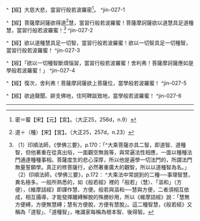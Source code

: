 ^【經】大慈大悲，當習行般若波羅密[^1]。 ^jin-027-1

^【經】菩薩摩訶薩欲得道[^33]慧，當習行般若波羅蜜！菩薩摩訶薩欲以道慧具足道種慧，當習行般若波羅蜜！[^34] ^jin-027-2

^【經】欲以道種慧具足一切智，當習行般若波羅蜜！欲以一切智具足一切種智，當習行般若波羅蜜！ ^jin-027-3

^【經】「欲以一切種智斷煩惱習，當習行般若波羅蜜！舍利弗！菩薩摩訶薩應如是學般若波羅蜜！」 ^jin-027-4

^【經】復次，舍利弗！菩薩摩訶薩欲上菩薩位，當學般若波羅蜜！ ^jin-027-5

^【經】欲過聲聞、辟支佛地，住阿鞞跋致地，當學般若波羅蜜！ ^jin-027-6

---

[^1]: 密＝蜜【宋】【元】【宮】。（大正25，256d，n.9）
[^2]: 參見《大智度論》卷20（大正25，209a-211b）。
[^3]: （1）罪＝辟【宋】【元】【明】【宮】，＝僻【石】。（大正25，256d，n.11） （2）參見Lamotte（1970, p.1709, n.2）：此處如校勘欄（大正25．256d，n.11）作「大辟」，而不是作「大罪」。 （3）大辟：古五刑之一，謂死刑。（《漢語大詞典》（二），p.1386）
[^4]: 慈惻：仁慈惻隱。（《漢語大詞典》（七），p.649）
[^5]: 昆＝蜫【宋】【元】【明】【宮】。（大正25，256d，n.12）
[^6]: 虫＝蟲【元】【明】。（大正25，256d，n.13）
[^7]: 參見Lamotte（1970, p.1711, n.1）：此與「小慈」之概念相反，「小慈」僅以欲界眾生為對象。
[^8]: （若）－【宋】【元】【明】【宮】。（大正25，256d，n.14）
[^9]: （所）－【石】。（大正25，256d，n.16）
[^10]: 慈悲名大。（印順法師，《大智度論筆記》［C001］p.178）
[^11]: 將迎：2.迎接。3.逢迎，迎合。《宋書‧徐爰傳》："殿省舊人，多見罪黜，惟爰巧於將迎，始終無迕。"（《漢語大詞典》（七），p.808）
[^12]: 伎＝妓【元】【明】。（大正25，256d，n.20）
[^13]: 囹圄（^ㄌㄧㄥˊ ㄩˇ）：監獄。（《漢語大詞典》（三），p.628）
[^14]: 生＋（故以）【元】【明】，生＝以【石】。（大正25，257d，n.3）
[^15]: 盡以布施＝盡為一切【宋】【宮】，＝盡為一切眾生一切【元】【明】，＝布施盡以一切眾生【石】。（大正25，257d，n.4）
[^16]: 毘＝鞞【宋】【元】【明】【宮】【石】。（大正25，257d，n.5）
[^17]: 稱＝秤【宋】【元】【明】【宮】。（大正25，257d，n.9）
[^18]: 震＝振【宋】【元】【宮】。（大正25，257d，n.10）
[^19]: 蕩＝盪【宋】【元】【明】【宮】【石】。（大正25，257d，n.11）
[^20]: 參見Lamotte（1970, p.1713, n.1）：《大智度論》卷4（大正25，87c29-88c12）已詳載此一本生；《菩薩本行經》卷上（大正3，109a24-b29）；《六度集經》卷1（大正3，1b12-c25）；《賢愚經》卷1（大正4，351c16-352b18）。
[^21]: （大）－【宋】【元】【明】【宮】。（大正25，257d，n.15）
[^22]: 參見《持心梵天所問經》卷1： ^佛告梵天：「如來至真以何方便遍修大哀，而為眾生講說法乎？如來則以三十二事有所發遣，而加大哀濟于眾生。何為三十二？無有吾我，於一切法令眾生類解信無身，如來於彼而興大哀（一）。於一切法眾生無受而反有人，如來於彼興發大哀（二）。一切諸法則無有命，而眾生反計有命，如來於彼興顯大哀（三）。一切諸法而無有壽，而眾生反計有壽，如來於彼興顯大哀（四）。一切諸法為無所有，而眾生反計有處所，如來於彼興顯大哀（五）。一切諸法都無所依，而眾生反有所倚著（六）。一切諸法悉為虛無，而眾生反志有所樂（七）。一切諸法悉無吾我，而眾生反計有吾我（八）。一切諸法悉無有主，而眾生反專志貪受（九）。一切諸法悉無可受，而眾生反依倚形貌（十）。一切諸法悉無所生，而眾生反著於所生（十一）。一切諸法悉無有沒，而眾生反貪於生死（十二）。一切諸法悉無欲塵，而眾生反沒溺塵垢（十三）。一切諸法悉無貪欲，而眾生反為所染污（十四）。一切諸法悉無恚怒，而眾生反懷愶結恨（十五）。一切諸法悉無愚癡，而眾生反為之迷惑（十六）。一切諸法悉無所從來，而眾生反樂倚所趣（十七）。一切諸法悉無所趣，而眾生反依于終始（十八）。一切諸法悉無造行，而眾生反務建所修（十九）。一切諸法悉無放逸，而眾生反馳騁縱恣（二十）。一切諸法悉為空靜，而眾生反處於所見（二十一）。一切諸法悉為無想，而眾生反想行為上（二十二）。一切諸法悉無有願，而眾生反志于所僥（二十三）。已為遠離若干種事有所受者，世俗所怙瞋怒結恨，所獲患厭，不與怨敵而集會也，及諸不忍處於仁和（二十四）。遵修顛倒，為世所習，遊於邪徑，則能棄除所生之處（二十五）。彼則無有審道，所趣則為煩憒；得于財利，世俗所依，則而志慕一切資業，當以抑制諸無厭欲，即使具足賢聖之貨，信戒慚愧聞施智慧建立於此，具足七財（二十六）。吾謂眾生為恩愛僕，以無堅要為堅要想，財業家居妻子之娛便無有安，所以謂之為恩愛僕；眾生之類無有堅要為堅固想，當為講說，計有常者為現無常（二十七）。吾謂眾生求財利業則為仇怨，而反謂之為是親友；吾為建立顯親友行，而為蠲除勤苦之患，究竟滅度（二十八）。吾謂眾生以反邪業，各各處於若干言教，當為講說清淨微妙無業之命，分別說法（二十九）。吾謂眾生為諸塵垢而現污染，於家居事多有患害擾攘之務，而為說法，當令出去，等度三界（三十）。處於所作一切諸法，因貪起住眾緣所處諸立之相，眾生於彼而修懈廢，當為說法，至聖解脫，勸令精進；為度堅要，而說經法，悉使獲安；又加於是，而復反捨無閡之慧（三十一）。最尊滅度，志于下賤、聲聞緣覺，當為顯示微妙之行，如來因此則於眾生興闡大哀（三十二）。」佛告梵天：「是為三十二事，如來開導順化眾生，敷弘大哀，斯為如來，謂行大哀。」 佛告梵天：「若有菩薩奉行於斯三十二事，合集大哀，如是菩薩為大士者，名大福田，為大威神。」（大正15，9b22-10a23） 另參見《思益梵天所問經》卷2〈4 解諸法品〉（大正15，41c6-42a5），《勝思惟梵天所問經》卷2（大正15，72b26-73b9），《佛說除蓋障菩薩所問經》卷8（大正14，723a5-c11），《佛說寶雨經》卷5（大正16，302a9-c19）。
[^23]: 參見《大智度論》卷20（大正25，208c25-209c17）。
[^24]: 參見《順正理論》卷38：「^又饒益他，方得名佛；饒益他者多是俗智。又諸佛用，大悲為體，此是有漏法，有情相轉故。」（大正29，557a17-19）
[^25]: ┌（凡夫）：執眾生相，取眾生相生。 生慈悲 ┤小乘：求眾生相不得，取眾生相生。 └佛：求眾生相不得，不取眾生相生。（印順法師，《大智度論筆記》〔F013〕p.342）
[^26]: 參見《阿差末菩薩經》卷4（大正13，599a13-17），《大方等大集經》卷23〈5 虛空目分中淨目品〉（大正13，166a25-27），《大方等大集經》卷29〈12 無盡意菩薩品〉（大正13，200a15-18）。
[^27]: 參見Lamotte（1970, p.1716, n.1）：此段經文《大智度論》卷20已經提及。 《大智度論》卷20：「^以是故〈無盡意菩薩問〉中說：慈有三種：一者、眾生緣，二者、法緣，三者、無緣。」（大正25，209a6-8）
[^28]: 參見Lamotte（1970, p.1716, n.2）：在說一切有部，世俗智是有漏，且以一切法為所緣，見《大智度論》卷23（大正25，233a7）。
[^29]: （相）－【元】【明】。（大正25，257d，n.20）
[^30]: 小十智、大十一智。（印順法師，《大智度論筆記》［D009］p.251）
[^31]: 三昧王三昧，參見《大智度論》卷7（大正25，111b29-112b16）。
[^32]: 師子遊戲三昧，參見《大智度論》卷8（大正25，116c7-117c10）。
[^33]: 道＋（種）【宋】【宮】。（大正25，257d，n.23）
[^34]: （1）印順法師，《學佛三要》，p.170：「^大乘菩薩亦具二智，即道智、道種智，但他著重在從真出俗，一面觀空無我等，與常遍法性相應，一面以種種法門通達種種事相。菩薩度生的悲心深厚，所以他是遍學一切法門的，所謂法門無量誓願學。真正的修菩薩行，必然著重廣大的觀智，所以以道種智為名。」 （2）印順法師，《學佛三要》，p.172： ^大乘法中常說到的二種──事理智慧，異名極多。一般所熟悉的，如《般若經》裡的「般若」（慧）、「漚和」（方便），《維摩詰經》即譯作慧、方便。般若與漚和──慧與方便，二者須相互依成，相互攝導，才能發揮離縛解脫的殊勝妙用，所以《維摩詰經》說：「慧無方便縛，方便無慧縛；慧有方便脫，方便有慧脫」。這二種智慧，《般若經》又稱為「道智」、「道種智」，唯識家每稱為根本智、後得智。
[^35]: 種種道：一道～一百六十二道。（印順法師，《大智度論筆記》〔F014〕pp.343-344）
[^36]: 身＋（心）【元】【明】。（大正25，257d，n.26）
[^37]: 解＋（脫）【石】。（大正25，257d，n.27）
[^38]: （1）《阿毘達磨識身足論》卷1：「^有五種根：所謂信根、精進根、念根、定根、慧根。苾芻若有於此五根，由上品故，由猛利故，由調善故，由圓滿故，成阿羅漢俱分解脫；自斯已降，轉微轉鈍成慧解脫；自斯已降，轉微轉鈍成於身證；自斯已降，轉微轉鈍成於見得；自斯已降，轉微轉鈍成信解脫；自斯已降，轉微轉鈍成隨法行；自斯已降，轉微轉鈍成隨信行。」（大正262，535b29-c7） （2）《大智度論》卷22：「^信行、法行入思惟道，名信解脫、見得，是信解脫、見得，十五學人攝。」（大正25，224a16-17）
[^39]: 參見Lamotte（1976, p.1737, n.1）：此等地獄在《大智度論》卷16（大正25，175c4-177c2-3）已經敘及。
[^40]: 參見Lamotte（1976, p.1737, n.2）：關於餓鬼，見《大智度論》卷16（大正25，175c18-177c19）。
[^41]: 參見Lamotte（1976, p.1738, n.1）：四念處，參見《大智度論》卷19（大正25，198c10-204a26）。
[^42]: （已）－【宋】【元】【明】【宮】。（大正25，258d，n.2）
[^43]: 參見Lamotte（1976, p.1738, n.2）：四正勤，參見《大智度論》卷19（大正25，202b22-29）。
[^44]: 參見Lamotte（1976, p.1738, n.3）：四神足，參見《大智度論》卷19（大正25，202c6-12）。
[^45]: （醫）－【宮】【石】。（大正25，258d，n.3）
[^46]: 參見Lamotte（1976, p.1738, n.4）：四聖種，參見Dīgha（《長部》）, III, p.224; Aṅguttara（《增支部》）II, pp.27-28。 另參見《中阿含經》卷21（86經）《說處經》（大正1，563b27-c11）。
[^47]: 參見Lamotte（1976, p.1738, n.5）：四行道，參見Dīgha（《長部》）, III, p.106, p.228; Aṅguttara（《增支部》）, II, p.149, p.154; V, p.63。 另參見《長阿含經》卷8（9經）《眾集經》：「^復有四法，謂四道：苦遲得、苦速得、樂遲得、樂速得。」（大正1，51a12-13）《俱舍論》卷25（大正29，132a17-27）。
[^48]: 參見《大智度論》卷47（大正25，400a5-8），《俱舍論》卷28（大正29，150a16-18）。
[^49]: 五無學眾道：無學戒眾道、無學定眾道、無學慧眾道、無學解脫眾道、無學解脫知見眾道。 參見《長阿含經》卷9（大正1，54a4-5），《大智度論》卷21（大正25，220a-221b）。
[^50]: 參見Lamotte（1976, p.1739, n.2）：居於第四禪之最上五種天。《集異門足論》卷14：「^五淨居天者，云何為五？答：一、無煩天，二、無熱天，三、善現天，四、善見天，五、色究竟天。」（大正26，427a2-3）
[^51]: 治＝欲天【元】【明】，＝欲【石】。（大正25，258d，n.5）
[^52]: 參見Lamotte（1976, p.1739, n.3）：此處應讀作「五欲道」。
[^53]: 《十誦律》卷49： 「^有五非法語：非實不以實，非時不以時，非善不以善，非慈不以慈，非益不以益。 有五如法語：實非不實，時非不時，善非不善，慈非不慈，益非不益。」（大正23，360b23-26）
[^54]: 六塵：色、聲、香、味、觸、法。 《摩訶般若波羅蜜經》卷6：「^云何菩薩不染愛？捨六塵故。」（大正8，259a28-29）
[^55]: 六種＝六重【石】。（大正25，258d，n.7）
[^56]: 參見Lamotte（1976, p.1739, n.4）：此處與巴利資料之cha sārāṇīyā dhammā（六念法）有關，參見Dīgha（《長部》）III, p.245; Majjhima（《中部》）I, p.322，II, p.250; Aṅguttara（《增支部》）III, p.288。 另參見《長阿含經》卷9（10經）《十上經》：「^云何六成法？謂六重法。若有比丘修六重法，可敬可重，和合於眾，無有諍訟，獨行無雜。云何六？於是，比丘身常行慈，敬梵行者，住仁愛心，名曰重法。可敬可重，和合於眾，無有諍訟，獨行無雜。復次，比丘口慈、意慈，以法得養，及鉢中餘，與人共之，不懷彼此。復次，比丘[聖所行戒]{.underline}，不犯不毀，無有染汙，智者所稱，善具足持，成就定意。復次，比丘成就賢聖出要，平等盡苦，正見及諸梵行。是名重法。可敬可重，和合於眾，無有諍訟，獨行不雜。」（大正1，54a9-19） 參見印順法師，《佛法概論》，p.21：「^六和敬：見和同解、戒和同行、利和同均，是和合的本質；意和同悅、身和同住、語和無諍，是和合的表現。」
[^57]: 六神通：天眼通、天耳通、他心通、宿命通、神足通、漏盡通。參見《大智度論》卷5（大正25，97c21-98b10）。
[^58]: 參見《俱舍論》卷25引契經：「^於契經中說阿羅漢由種性異故有六種：一者、退法，二者、思法，三者、護法，四、安住法，五、堪達法，六、不動法。」（大正29，129a24-26）
[^59]: 六地修：待考。 《阿毘曇毘婆沙論》卷17：「^欲界見道、修道所斷解脫得，六地所攝。」（大正28，128c1-2） 《大毘婆沙論》卷167：「^法智在六地：謂未至定，靜慮中間，及四靜慮。......又法智在三道，謂見道、修道、無學道。」（大正27，843b14-17）
[^60]: 六定：待考。
[^61]: 一一波羅蜜各各有六道：即六度相攝。參見《摩訶般若波羅蜜經》卷20〈68 攝五品〉（大正8，365a28-368c1）。
[^62]: 《雜阿含經》卷26（706經）：「^若有七覺支，能作大明，能為目，增長智慧，為明，等正覺，轉趣涅槃。何等為七？謂念覺支，擇法覺支，精進覺支，猗覺支，喜覺支，定覺支，捨覺支；為明，為目，增長智慧，為明，為正覺，轉趣涅槃。」（大正2，189c8-12）
[^63]: （1）《法蘊足論》卷9〈15 覺支品〉：「^依初靜慮能盡諸漏；如說依初靜慮能盡諸漏，說依第二、第三、第四靜慮、空無邊處、識無邊處、無所有處能盡諸漏，隨所應亦爾。」（大正26，494a21-24） （2）《大毘婆沙論》卷185：「^如契經說有七依定，我說依彼能盡諸漏，謂初靜慮乃至無所有處。」（大正27，929b6-7）
[^64]: （1）《阿毘達磨大毘婆沙論》卷185：^「又契經說：苾芻乃至想定能達聖旨。想定者，謂四靜慮、三無色；能達聖旨者，謂能起智斷煩惱修道盡漏。」（大正27，929b7-10） （2）參見Lamotte（1976, p.1740, n.1）：關於七想之分類，參見《長阿含經》卷2（2經）《遊行經》：「^佛告比丘：復有七法則法增長，無有損耗。何謂為七法？一者、觀身不淨，二者、觀食不淨，三者、不樂世間，四者、常念死想，五者、起無常想，六者、無常苦想，七者、苦無我想。如是七法則法增長，無有損耗。」（大正1，11c25-12a1） （3）另參見《長阿含經》卷8（9經）《眾集經》：「^復有七法，謂七想：^（1）^不淨想、^（2）^食不淨想、^（3）^一切世間不可樂想、^（4）^無想、^（5）^無常想、^（6）^無常苦想、^（7）^苦無我想。」（大正1，52b4-6）
[^65]: 參見《中阿含經》卷2（9經）《七車經》：「（1）^以戒淨故得心淨，^（2）^以心淨故得見淨，^（3）^以見淨故得疑蓋淨，^（4）^以疑葢淨故得道非道知見淨，^（5）^以道非道知見淨故得道跡知見淨，^（6）^以道跡知見淨故得道跡斷智淨，^（7）^以道跡斷智淨故，世尊施設無餘涅槃。」（大正1，431b6-10）
[^66]: 七善人道，又稱為七善士趣，為七種不還果之聖者。參見《中阿含經》卷2（6經）《善人往經》（大正1，427a13-c22），《阿毘達磨大毘婆沙論》卷175（大正27，877c-879c）。
[^67]: （1）福＝富【宋】【元】【明】【宮】。（大正25，258d，n.9） （2）參見《中阿含經》卷35（142經）《雨勢經》：「^佛言：云何為七？若比丘成就^（1）^信財、^（2）^戒財、^（3）^慚財、^（4）^愧財、^（5）^博聞財、^（6）^施財、^（7）^成就慧財者，比丘必勝，則法不衰。」（大正1，649c22-24） （3）《長阿含經》卷9（10經）《十上經》：「^云何七成法？謂七財：^（1）^信財、^（2）^戒財、^（3）^慙財、^（4）^愧財、^（5）^聞財、^（6）^施財、^（7）^慧財，為七財。」（大正1，54b15-16）
[^68]: 參見Lamotte（1976, p.1740, n.5）：可能是指sapta aupadhikāni puṇyakriyāvastūni（七法福）：參見《中阿含經》卷2（7經）《世間福經》（大正1，428a-b），《增壹阿含經》卷35（大正2，741b-c）。 《增壹阿含經》卷35：「^云何為七？於是，族姓子、若族姓女未曾起僧伽藍處，於中興立者，此福不可計。復次，均頭！若善男子、善女人能持床座施彼僧伽藍者及與比丘僧，是謂──均頭──第二之福不可稱計。復次，均頭！若善男子、善女人以食施彼比丘僧，是謂──均頭──第三之福不可稱計。復次，均頭！若善男子、善女人以遮雨衣給施比丘僧者，是謂──均頭──第四功德其福不可量。復次，均頭！若族姓子、女若以藥施比丘僧者，是謂第五之福不可稱計。復次，均頭！若善男子、善女人曠野作好井者，是謂──均頭──第六之功德也不可稱計。復次，均頭！善男子、善女人近道作舍，使當來過去得止宿者，是謂──均頭──第七功德不可稱計。」（大正2，741c4-19）
[^69]: 七助定：待考。
[^70]: 八正道：正見、正思惟、正語、正業、正命、正精進、正念、正定。參見《大智度論》卷19（大正25，203a9-b9，205a29-205c21）。
[^71]: 八解脫，又稱為八背捨。參見《大智度論》卷21（大正25，215a7-216c22）。
[^72]: 《大智度論》卷21：「^八背捨者，內有色外亦觀色是初背捨，內無色外觀色是第二背捨，淨背捨身作證第三背捨，四無色定及滅受想定是五，合為八背捨。背是淨潔五欲，離是著心，故名背捨。」（大正25，215a7-11）詳見《大智度論》卷21（大正25，215a11-216a3）。
[^73]: （1）《舍利弗阿毘曇論》卷15：「^何謂九次第定？如比丘離欲惡不善法，有覺有觀，離生喜樂，成就初禪行，乃至離非想非非想處，成就滅受想定，是名九次第定。」（大正28，643b5-8） （2）《大智度論》卷21：「^九次第定者，從初禪心起，次第入第二禪，不令餘心得入，若善若垢，如是乃至滅受想定。」（大正25，216c22-24）
[^74]: 《大智度論》卷17：「^九地無漏定：四禪、三無色定、未到地、禪中間，能斷結使。」（大正25，187c9-10）。 另參見《大毘婆沙論》卷161（大正27，816c29-817a5、大正27，818a19-b16），《俱舍論》卷28（大正29，149b-c）。
[^75]: 九見斷：待考。
[^76]: （1）參見《中阿含經》卷30（127經）《福田經》：「^云何九無學人？^（1）^思法、^（2）^昇進法、^（3）^不動法、^（4）^退法、^（5）^不退法、^（6）^護法──護則不退，^（7）^不護則退──實住法、^（8）^慧解脫、^（9）^俱解脫，是謂九無學人。」（大正1，616a17-19） （2）《順正理論》卷65：「^何等名為九種無學？謂^（1）^退法、^（2）^思法、^（3）^護法、^（4）^安住、^（5）^堪達、^（6）^不動法、^（7）^不退法、^（8）^慧解脫、^（9）^俱解脫，是名為九。」（大正29，699c1-3）
[^77]: 參見《長阿含經》卷8（9經）《眾集經》：「^所謂十無學法：無學正見、正思、正語、正業、正命、正念、正方便、正定、正智、正解脫，是為如來所說正法。」（大正1，52c6-8）
[^78]: （1）參見《增壹阿含經》卷42〈46 結禁品〉：「^世尊告諸比丘：其有修行十想者，便盡有漏，獲通作證，漸至涅槃。云何為十？所謂^（1）^白骨想、^（2）^青瘀想、^（3）^[月*逄]脹想、^（4）^食不消想、^（5）^血想、^（6）^噉想、^（7）^有常無常想、^（8）^貪食想、^（9）^死想、^（10）^一切世間不可樂想，是謂──比丘──修此十想者，得盡有漏，得至涅槃界。」（大正2，780a17-22） （2）另參見《摩訶般若波羅蜜經》卷1〈1 序品〉：「^十想：^（1）^無常想、^（2）^苦想、^（3）^無我想、^（4）^食不淨想、^（5）^一切世間不可樂想、^（6）^死想、^（7）^不淨想、^（8）^斷想、^（9）^離欲想、^（10）^盡想。」（大正8，219a11-13） （3）《大智度論》卷23（大正25，229a7-232c15）。
[^79]: 參見《大智度論》卷23（大正25，233a10-234a14）。 《俱舍論》卷26：「^智有十種攝一切智：一、世俗智，二、法智，三、類智，四、苦智，五、集智，六、滅智，七、道智，八、他心智，九、盡智，十、無生智──如是十智。」（大正29，134c7-9）
[^80]: 《中阿含經》卷59（215經）《第一得經》：「^有十一切處。云何為十？有比丘無量地處修一，思惟上下諸方不二；無量水處、無量火處、無量風處、無量青處、無量黃處、無量赤處、無量白處、無量空處、無量識處第十修一，思惟上下諸方不二。」（大正1，800b3-8） 另參見《大智度論》卷21（大正25，216c1-217a4）。
[^81]: 參見《大智度論》卷8：「^是時，眾生等行十善業道者，身業道三種：不殺、不盜、不邪婬；口業道四種：不妄語、不兩舌、不惡口、不綺語；意業道三種：不貪、不惱害、不邪見。」（大正25，120b25-28）
[^82]: （1）參見《大智度論》卷18：「^思惟道中一百六十二道，能破煩惱賊。」（大正25，195b29-c1） （2）《俱舍論》卷24〈6 分別賢聖品〉：「^為永斷修所斷惑，有八十一無間、八十一解脫道。」（大正29，128a20-21）
[^83]: 如＝知【宋】【元】【明】【宮】。（大正25，258d，n.10）
[^84]: 參見《摩訶般若波羅蜜經》卷8〈29 散花品〉：「^是般若波羅蜜、色受想行識，是一切法皆不合不散、無色無形無對，一相所謂無相。乃至一切種智中不應求般若波羅蜜，亦不應離一切種智求般若波羅蜜。何以故？是般若波羅蜜、一切種智，是一切法皆不合不散、無色無形無對、一相所謂無相。」（大正8，278b29-c6） 另參見《大智度論》卷11（大正25，142a29-b4），卷15（173b28-c1），卷18（195a11-12），卷22（222c8-16），卷25（246c7-247a3），卷26（255b9-15，256b2-4）。
[^85]: 一道、種種道 ┬初學種種別，後皆同一 ──┬ 一相種種相 └雖一道無二，導眾生故分別說┘ （印順法師，《大智度論筆記》〔A009〕p.16）
[^86]: （道）－【宋】【元】【明】【宮】。（大正25，258d，n.11）
[^87]: 系＝絲【宋】【元】【明】【宮】。（大正25，258d，n.13）
[^88]: 世間出世間：如實知世間即是出世間，假名世出世，破世說出世，出世即世間，世出世不合不離即不二，捨世間不受出世間是出世間。
[^89]: 假名世、出世。（印順法師，《大智度論筆記》［C024］p.226）
[^90]: 出世間是世間＝世間出世間【宋】【元】【明】【宮】。（大正25，258d，n.14）
[^91]: （此）＋世【宋】【元】【明】【宮】。（大正25，258d，n.16）
[^92]: ┌ 一、無差別 一切智、一切種智 ┤ ┌總別：總破、別破、總相知、總別相知。 └ 二、差別 ┤因果。（聲聞、佛） └略廣。 （印順法師，《大智度論筆記》〔A009〕p.17）
[^93]: （受）－【宋】【元】【明】【宮】。（大正25，259d，n.1）
[^94]: 參見Lamotte（1976, p.1745, n.2）：聲聞與辟支佛知一切總相，再加上一些別相；唯有佛陀知一切別相。
[^95]: 參見《摩訶般若波羅蜜經》卷21〈70 三慧品〉（大正8，375b25-27）。
[^96]: 一切智（總相）、一切種智（別相）............聲聞、辟支（假名） 一切智（總相）、一切種智（別相）────佛（真實） （印順法師，《大智度論筆記》［A010］p.17）
[^97]: 相＝想【宋】【元】【明】【宮】。（大正25，259d，n.3）
[^98]: 晝＝畫【宋】【元】【明】【宮】。（大正25，259d，n.4）
[^99]: 參見Lamotte（1976, p.1746, n.2）：讀如校對之「畫燈」。
[^100]: 參見Lamotte（1976, p.1746, n.3）：舍利弗無法回答佛陀所問，在路邊所看到一隻鴿之過去生、未來生之問題，《大智度論》卷11（大正25，138c19-139a21），《大方便佛報恩經》卷6（大正3，156b9-15）。
[^101]: 參見Lamotte（1976, p.1747, n.1）：《摩訶般若波羅蜜經》卷5〈17 莊嚴品〉（大正8，247c12-15）。
[^102]: ┌自于所行亦辦故 小乘不名道智 ┤道小故 └但自行，不示他行故 （印順法師，《大智度論筆記》〔A010〕p.17）
[^103]: （不）－【宋】【元】【明】【宮】。（大正25，259d，n.9）
[^104]: （此中）－【宋】【元】【明】【宮】。（大正25，259d，n.10）
[^105]: 參見Lamotte（1976, p.1747, n.4）：聲聞僅認知並修持屬於聲聞乘之道；佛陀及菩薩摩訶薩卻嘗試三乘，而且以之度化眾生，並以眾生之需求及根器為基礎而進行其志業。
[^106]: 參見《雜阿含經》卷13（319經）：「^佛告婆羅門：一切者，謂十二入處：眼色、耳聲、鼻香、舌味、身觸、意法，是名一切。若復說言此非一切，沙門瞿曇所說一切，我今捨別立餘一切者，彼但有言說，問已不如，增其疑惑。所以者何？非其境界故。」（大正2，91a27-b2）
[^107]: 參見Lamotte（1976, p.1749, n.2）：梵文資料係將Arthavargīyāṇi sūtrāṇi列在所謂《雜阿含》或《雜藏》之中；巴利資料則將Aṭṭhakavagga收在Suttanipāta（巴利《經集》），即小部之第五部。鳩摩羅什在《大智度論》之譯文中，Arthavargīyāṇi sūtrāṇi之譯語極不一致：《大智度論》卷1作《眾義經》（大正25，60c13-14），又卷1作《阿他婆耆經》（大正25，63c12-13），卷18作《義品》（大正25，193b19），以及此處之《利眾經》，而最後一種譯法，還可見諸下文：《大智度論》卷31（大正25，295c），卷45（大正25，389a），惟該處之《利眾生經》應改為《利眾經》。
[^108]: 參見Lamotte（1976, p.1749, n.3）：參見Suttanipāta（巴利《經集》）, v.909, p.177及《義足經》卷下（大正4，183b3-4）。
[^109]: 雖＝離【宋】【元】【明】【宮】。（大正25，259d，n.11）
[^110]: 參見Lamotte（1976, p.1750, n.2）：《大智度論》此處是引用Abhidharmaprakaraṇapāda之第6品開端，此品在求那跋陀羅所譯之《眾事分阿毘曇論》卷4稱為〈分別攝品〉（大正26，644b5-c23），在玄奘譯之《品類足論》卷5稱作〈辯攝等品〉（大正26，711b5-c26）。而在求跋陀羅譯本中，附有一註解，謂二法門共有216類。在《大智度論》作者而言，《阿毘達磨品類足論》第5-8品並不是世友之作品，而是罽賓阿羅漢所作（參見《大智度論》卷2（大正25，70a17））。
[^111]: 《眾事分阿毘曇論》卷5：「^云何過去法？謂過去五陰。云何未來法？謂未來五陰。云何現在法？謂現在五陰。云何非過去未來現在法？謂無為法。 云何欲界繫法？謂欲界繫五陰。云何色界繫法？謂色界繫五陰。云何無色界繫法？謂無色界繫四陰。云何不繫法，謂無漏五陰及無為。 云何善因法，謂善有為法及善法報。云何不善因法？謂欲界繫穢污法及不善法報。云何無記因法？謂無記有為法及不善法。云何非善因非不善因非無記因法？謂無為法。 云何有緣緣法？謂意識相應心心法緣。云何無緣緣法？謂五識相應，若意識相應色、無為、心不相應行緣。云何有緣緣無緣緣法？謂若意識相應心心法緣，色、無為、心不相應行緣。云何非有緣緣非無緣緣法？謂色、無為、心不相應行。」（大正26，651c7-22）
[^112]: 《眾事分阿毘曇論》卷5：「^云何色法？謂一切四大及四大所造。云何心法？謂六識身，眼識身，乃至意識身。云何心法法？謂若法心相應。彼復云何？謂受想思觸憶欲解脫念定慧信精進覺觀，乃至煩惱結纏。如前〈五法品〉廣說。云何心不相應行？謂若法心不相應。彼復云何？謂諸得，乃至名句味身；如前〈五法品〉廣說。云何無為法？謂三無為：虛空、數滅、非數滅。」（大正26，652a14-21）
[^113]: 參見Lamotte（1976, p.1752, n.1）：《眾事分阿毘曇論》卷4（大正26，645b28-646b13）；《品類足論》卷5（大正26，712c17-713c7）。
[^114]: 參見Lamotte（1976, p.1753, n.1）：Aṅguttara（《增支部》）, II, p.34；《喜悅經》（Pasādasutta）之開頭。《增壹阿含經》卷12〈21 三寶品〉（大正2，602a1-3）。 另參見《雜阿含經》卷31（902經）（大正2，225c21-24），《中阿含經》卷34（141經）《喻經》（大正1，647c25-648a5）。
[^115]: （中）－【宋】【元】【明】【宮】。（大正25，260d，n.1）
[^116]: （華）－【宋】【元】【明】【宮】。（大正25，260d，n.2）
[^117]: 《翻譯名義集》卷3：「^須曼那，或云須末那，又云蘇摩那；此云善攝意，又云稱意華，其色黃白而極香，樹不至大，高三四尺，下垂如蓋。」（大正54，1103b27-29）
[^118]: 栴＝旃【宋】【元】【明】【宮】。（大正25，260d，n.3）
[^119]: （最）－【宋】【元】【明】【宮】。（大正25，260d，n.4）
[^120]: （1）諦＝觀【宋】【元】【明】【宮】。（大正25，260d，n.5） （2）參見Lamotte（1976, p.1753,n.1）：應讀如校讀所作之「觀」。
[^121]: 一＋（第一）【宋】【元】【明】【宮】。（大正25，260d，n.6）
[^122]: 第一＝等一切【宋】【元】【明】【宮】，第＝等【石】。（大正25，260d，n.8）
[^123]: 參見Lamotte（1976, p.1754, n.2）：應作「等一」。
[^124]: 秦＝此【明】。（大正25，260d，n.9）
[^125]: 參見Lamotte（1976, p.1754, n.3）：以中文之解說加入譯語中。
[^126]: （1）參見《大智度論》卷32：「^一一法有九種：一者、有體；二者、各各有法──如眼、耳雖同四大造，而眼獨能見，耳無見功；又如火以熱為法，而不能潤──三者、諸法各有力──如火以燒為力，水以潤為力；四者、諸法各自有因；五者、諸法各自有緣；六者、諸法各自有果；七者、諸法各自有性；八者、諸法各有限礙；九者、諸法各各有開通方便。」（大正25，298c6-13） （2）《大智度論》卷33：「^法相名諸法業，諸法所作、力、因、緣、果、報。如火為熱相，水為濕相；如是諸法中分別因、緣、果、報，各各別相；如是處非處力中說。是名世間法相。」（大正25，303a8-11） （3）此處所說一一法各各相、力、因、緣、果、報等，可對照《妙法蓮華經》卷1〈2 方便品〉（大正9，5b24-c13）的「十如是」。參見印順法師，《大智度論之作者及其翻譯》，pp.66-67（已收錄於印順法師，《永光集》，pp.59-60）。
[^127]: （得具足）－【宋】【元】【明】【宮】【石】。（大正25，260d，n.12）
[^128]: ┌雖一時得，用有前後 ┌實一時得 ┴實一時得，令人信故，差別說 一心中得一切智、一切種智 ┴實前後得 ---雖說一心得，亦有初中後次第 （印順法師，《大智度論筆記》［A010］p.17）
[^129]: 切＋（智）。【宋】【明】【宮】。（大正25，260d，n.13） 參見Lamotte（1976, p.1758,n.1）：應作「一切智」。
[^130]: 差＋（別）【宋】【元】【明】。（大正25，260d，n.14）
[^131]: 品＝別【宮】。（大正25，260d，n.15）
[^132]: （1）參見Lamotte（1976, p.1759, n.1）：應作〈差別品〉，這是漢譯《摩訶般若波羅蜜經》第84品〈差別品〉，是大正藏之編者所採用，而在元本及明本是作〈四諦品〉。事實上，在《摩訶般若波羅蜜經》，佛陀即對須菩提說：「^菩薩法亦是佛法。若知一切種是得一切種智、斷一切煩惱習。菩薩當得是法，佛以一念相應慧知一切法已，得阿耨多羅三藐三菩提。須菩提，是為佛、菩薩之差別。譬如向道、得果異，是二人俱為聖人，而有得向之異。」（大正8，411b19-25） （2）案：「^次第差品說」，非如Lamotte教授所說是經之品名，而應是指經文「得一切智、得一切種智、斷煩惱息」作次第分別說。
[^133]: （1）不相應行：三相一心有初中後別。（印順法師，《大智度論筆記》〔D022〕p.267） （2）參見Lamotte（1976, p.1759, n.2）：這是一切有為法之相。
[^134]: 參見Lamotte（1976, p.1759, n.3）：又稱金剛喻定，參見《大智度論》卷18（大正25，191b16-17），卷21（大正25，218b6-7），卷21（大正25，219b21），卷24（大正25，235a16）。
[^135]: 初＋（發）。【宋】【元】【明】【宮】。（大正25，260d，n.16）
[^136]: 參見印順法師，《華雨集》（五），pp.112-113： ^「一心中得一切智、一切種智」，「佛初心即是一切智、一切種智」。一切智與一切種智，是佛智，「一心中得」。上文說：「道智名金剛三昧」，金剛三昧是菩薩最後心，下一念就是「佛初心，即是一切智、一切種智」。所以一切智與一切種智，是佛智；道（種）智是菩薩智，是先後而不能說「一心中得」的。 道，無論是道慧、道種慧，或道智、道種智，總之是菩薩的智慧，論文說得非常明白，如說： 「初發心乃至坐道場，於其中間一切善法，盡名為道。此道中思惟分別而行，是名道智，如此經後說：道智是菩薩事。」 「問曰：佛，道事已備故，不名道智；阿羅漢、辟支佛諸功德未備，何以不名道智？答曰：阿羅漢、辟支佛道，自於所行亦辦，是故不名道智，道是行相故。......（菩薩所修成）佛（之）道，大故，名為道智；聲聞、辟支佛（所修之）道，小故，不名道智。」 道智是菩薩智，「道是行相」，也就是修行的道。佛已修行圓滿，更無可修，所以不名道智，名為一切智與一切種智。二乘中，阿羅漢與辟支佛，也是「所作已辦」，與佛同樣的稱為「無學」，所以二乘不名為道智。本來，二乘的因行，也是可以名為道的，但比佛的因行──菩薩遍學一切道來說，微不足道，所以不名為道智，而道智與道種智，成為菩薩智的專稱。總之，在《大智度論》卷27中，「一心中得」的，是一切智與一切種智──佛智；道智或道種智是菩薩智，論文是非常明白的！ 天台學者的「三智一心中得」，應該是取《大品經》〈三慧品〉的三智，附合於初品的「一心中得」。
[^137]: 參見《大智度論》卷27（大正25，258c27-259b5）。
[^138]: 《鞞婆沙論》卷3：「^九十八使者：欲愛五，恚五，色、無色愛十，慢十五，無明十五，見三十六，疑十二。」（大正28，438c4-5） 《眾事分阿毘曇論》卷3：「^問：九十八使，幾界繫？答：三界繫，謂欲界、色界、無色界。問：此九十八使，幾欲界繫？幾色界繫？幾無色界繫？答：三十六欲界繫，三十一色界繫，三十一無色界繫。問：此九十八使，幾見斷？幾修斷？答：八十八見斷，十修斷。」（大正26，637a8-12）
[^139]: 習＋（者）【宋】【元】【明】【宮】。（大正25，260d，n.17）
[^140]: （垢）－【宋】【元】【明】【宮】。（大正25，260d，n.18）
[^141]: 是＋（習氣）【元】【明】。（大正25，260d，n.19）
[^142]: 參見Lamotte（1976, p.1760, n.1）：端正之難陀（Saundarananda），參見《大智度論》卷2（大正25，70c9），卷4（大正25，92a20-21），卷24（大正25，239a27-28）。
[^143]: 參見《增壹阿含經》卷9〈18 慚愧品〉（大正2，591b4）；《出曜經》卷24（大正4，739b6-740a28）；《根本說一切有部毘奈耶雜事》卷11（大正24，252a23-253a15）。
[^144]: 參見Lamotte（1976, p.1761, n.1）：此一事緣在前面已經說明甚詳。參見《大智度論》卷2（大正25，70c-71a），卷26（大正25，247c17-18），併有一本生為其根據。又見《大毘婆沙論》卷16（大正27，77b1-2）。 另參見《十誦律》卷61（大正23，463c22-464a29）；《增壹阿含經》卷7〈17 安般品〉（大正2，581c）；《薩婆多毘尼毘婆沙》卷4（大正23，528c1-2）。
[^145]: 參見Lamotte（1976, p.1761, n.2）：此一詩頌是指輕率為舍利弗保留菜餚之毘舍（Vaiśya）。
[^146]: 六＝八【宋】【元】【明】【宮】。（大正25，260d，n.20）
[^147]: 羅＋（罪）【宋】【元】【明】【宮】【石】。（大正25，260d，n.21）
[^148]: 參見《大智度論》卷2（大正25，68a-b），另參見印順法師，《華雨集》〈阿難過在何處〉（第三冊，pp.88-90）。
[^149]: （1）參見Lamotte（1976, p.1761, n.3）：畢陵伽婆蹉，參見《大智度論》卷2（大正25，71a17-28），卷23（大正25，229c27-28），卷84（大正25，649c14-17）。 （2）另參見《摩訶僧祇律》卷30（大正22，467c19-23）。
[^150]: 和＝私【宋】【元】【明】【宮】，＝松【石】。（大正25，260d，n.22） 參見Lamotte（1976, p.1761, n.5）：摩頭婆私吒，參見《大智度論》卷26（大正25，251b3），以及下文卷84（大正25，649c10-13）。《中阿含經》卷8（26經）《未曾有法經》（大正1，471a16-29）。
[^151]: 跳＝掉【宋】【元】【明】【宮】，＝桃【石】。（大正25，260d，n.23）
[^152]: 枷＝架【宋】【元】【明】【宮】。（大正25，260d，n.24）
[^153]: 踔（^ㄔㄨㄛ）：1.騰躍，跳躍。（《漢語大詞典》（十），p.495）
[^154]: 枰＝棚【宋】【元】【明】【宮】。（大正25，260d，n.26） 枰（^ㄆㄧㄥˊ）：1.木名。3.獨坐的板床。（《漢語大詞典》（四），p.905）
[^155]: 呞＝飼【宮】。（大正25，260d，n.28）
[^156]: 參見Lamotte（1976, p.1761, n.6）：憍梵鉢提，參見《大智度論》卷26（大正25，251b1）；又見《處處經》（大正17，527a2-4）。 另參見《根本說一切有部毘奈耶雜事》卷5（大正24，227c22-228a2），《十誦律》卷38：「^佛在舍衛國，有比丘名牛呞（憍梵鉢提），食已更呞。諸比丘見非時嚼食，各相謂言，是比丘過中食，聞已心愁不樂，是事白佛。佛以是因緣集比丘僧，語諸比丘：莫謂是比丘過中食，何以故？是比丘先五百世時，常生牛中，是比丘雖得人身，餘習故在。佛言：「若更有如是呞食者，應在屏覆處，不應眾人前呞。」（大正23，273c4-11）
[^157]: 《大毘婆沙論》卷16：「^貪愛習者：如尊者阿難，憐諸釋種。瞋恚習者：如尊者畢陵伽筏蹉，語殑伽神言：『小婢！止流，吾今欲渡。』憍慢習者：如尊者舍利子棄擲醫藥。愚癡習者：如尊者笈房鉢底，食前咳氣，知食未銷，不知後苦，而復更食。」（大正27，77a28-b3）
[^158]: 參見Lamotte（1976, p.1762, n.1）：《大智度論》在卷84說他接連以五百事罵佛，接著又以五百事讚佛（大正25，649c18-21）。此一說明是重述《大毘婆沙論》卷76（大正27，392a28-b2）之敘述方式。
[^159]: 旃＝栴【宋】【宮】。（大正25，261d，n.1）
[^160]: 杅＝盂【宋】【元】【明】【宮】。（大正25，261d，n.2）
[^161]: 參見Lamotte（1976, p.1764, n.1）：參見《大智度論》卷2（大正25，71b），卷9（大正25，121c）；《出曜經》卷10（大正4，663c29-664a26）。
[^162]: 參見Lamotte（1976, p.1764, n.2）：佛陀在波羅奈說法之後，地上的藥叉發出喜悅之聲達於欲界天到色界天，即四王天迄梵眾天。參見：Vinaya（巴利《律藏》）, I, pp.11-12；《五分律》卷15（大正22，104c）；《四分律》卷32（大正24，788b-c）；《根本說一切有部毘奈耶破僧事》卷6（大正24，128a）。
[^163]: 參見Lamotte（1976, p.1764, n.3）：關於孫陀利之死，而誣攀佛陀之事，參見《大智度論》卷9（大正25，121c9），卷25（大正25，242a12-23），卷84（大正25，649c23-25）；《佛說義足經》卷上《須陀利經》（大正4，176b11-177c19）；《佛五百弟子自說本起經》（大正4，201b24-c4）。
[^164]: 蒺藜：一年生草本植物。莖平鋪在地，羽狀複葉，小葉長橢圓形，開黃色小花，果皮有尖刺。種子可入藥，有滋補作用。這種植物的果實，也稱蒺藜。（《漢語大詞典》（九），p.516）
[^165]: 參見Lamotte（1976, p.1765, n.1）：Aṅguttara（《增支部》）I, pp.136-138之《阿羅婆迦經》（Āḷavaka sutta）；《增壹阿含經》卷20（大正2，650a20-c11）。
[^166]: （1）《一切經音義》卷15：「^綩綖（上音宛，下音延。經云綩綖者，花氈、錦褥、舞筵之類。案，禮傳及字書說綩綖乃是頭冠綺飾也，甚乖經義，亦宜改作婉筵二字以合經義也）。」（大正54，401c14-15） （2）吉藏，《法華義疏》卷6〈3 譬喻品〉：「^綩綖者，外國精絹也，名槃縮繡，富貴者重而敷之。」（大正34，528a21-22）
[^167]: 參見Lamotte（1976, p.1765, n.2）：佛陀開始弘化之第七年，在舍衛城示現神蹟，並如過去諸佛（若干論書之說明）在忉利天（三十三天）說法，而其母摩耶夫人即轉生該處。帝釋天之寶座，即Pāñḍukambalaśilā（黃白劍婆石）。參見《增壹阿含經》卷28（大正2，703b13-708c3）；《根本說一切有部毘奈耶雜事》卷29（大正24，346a14-347b26）；《雜阿含經》卷19（506經）（大正2，134a7-9）；《義足經》卷下（大正4，186c24-186c26）；《大智度論》卷32（大正25，302b16-c5）等。
[^168]: 跽（^ㄐㄧˋ）：1.兩膝著地，上身挺直。2.引申為拜伏、敬奉。（《漢語大詞典》（十），p.487）
[^169]: 參見《大智度論》卷2：「^佛食馬麥，亦無憂慼；天王獻食，百味具足，不以為悅，一心無二。」（大正25，71b8-9） 另參見《大智度論》卷9：「^受阿耆達多婆羅門請而食馬麥。」（大正25，121c13-14） 《根本說一切有部毘奈耶藥事》卷10～11（大正24，45a-48c9）。
[^170]: 參見《大智度論》卷8（大正25，115a15-c14）。
[^171]: 貰＝世【宋】【元】【明】【宮】【石】。（大正25，261d，n.6）
[^172]: 參見Lamotte（1976, p.1767, n.4）：參見《五分律》卷3（大正22，19b24-c26）；《鼻奈耶》卷5（大正24，871c20-872b17）；《十誦律》卷36（大正23，262a11-263a6）；《根本說一切有部毘奈耶破僧事》卷19（大正24，197b28-198c6）；《大毘婆沙論》卷83（大正27，429a12-b2）；《增壹阿含經》卷9〈18 慚愧品〉（大正2，590a8-591a7）；《大方便佛報恩經》卷4（大正3，147b23-c7）；《法句譬喻經》卷3（大正4，596a5-27）；《雜寶藏經》卷8（大正4，488c25-489a2）；《法顯傳》（大正51，862c16）；《大唐西域記》卷9（大正51，920c13-16）。
[^173]: 纓絡＝瓔珞【宋】【元】【宮】。（大正25，261d，n.9）
[^174]: 力＝刀【元】【明】。（大正25，261d，n.14）
[^175]: 刀＝力【宋】【宮】。（大正25，261d，n.15）
[^176]: ┌小乘人言──至於道樹，始斷煩惱及習（示人法故說） ┌異說 ┴大乘人言──久已離欲；得無生忍，煩惱及習俱盡（令菩薩喜故說） 斷煩惱及習 ┤ ┌示人法故說（至於道樹，始斷煩惱及習） │ ┌佛所說皆實 ┴令菩薩喜故說（久已離欲，得無生忍；煩惱及習俱盡） └正義 ┴遣執顯正──得無生忍，斷煩惱；得佛斷習 （印順法師，《大智度論筆記》［A010］p.18）
[^177]: 《大正藏》原作「己」，今依《高麗藏》作「已」（第14冊，654a21）。
[^178]: 來＝未【宋】【元】【明】【宮】。（大正25，261d，n.18）
[^179]: 參見《大智度論》卷16：「^見然燈佛，以五華散佛，布髮泥中，得無生法忍，即時六波羅蜜滿。」（大正25，180b2-4）
[^180]: 參見Lamotte（1976, p.1777, n.3）：關於法性生身，與肉身相對，見《大智度論》卷6（大正25，106c），卷12（大正25，146b）。
[^181]: 案：此處所說之「結使」，似指「煩惱習」。
[^182]: 參見Lamotte（1976, p.1778, n.2）：此位鬱多羅不是別人，正是釋迦牟尼本身，他於過去生時，受迦葉佛之預記。參見《根本說一切有部毘奈耶出家事》卷2（大正23，1030a5-7）；《大智度論》卷38（大正25，340c23-341a26）；《中阿含經》卷12（63經）《鞞婆陵耆經》（大正1，499a-503a）；《根本說一切有部毘奈耶破僧事》卷11（大正24，157a-b）；《興起行經》卷2（大正4，172c-174b）等。
[^183]: 米＝麥【宋】【元】【明】【宮】。（大正25，261d，n.20）
[^184]: 參見Lamotte（1976, p.1779, n.1）：《大智度論》卷24（大正25，235b）；《根本說一切有部毘奈耶破僧事》卷5（大正24，121a）。
[^185]: 參見《大智度論》卷14（大正25，162a）。
[^186]: 法忍＝忍法【宋】【元】【明】【宮】。（大正25，261d，n.21）
[^187]: 七住：有大慈悲為眾生故，亦為滿本願故，還來世間，具足成就餘殘佛法故，十地滿，坐道場，以無礙解脫力故，得一切智一切種智斷煩惱習。（印順法師，《大智度論筆記》〔A042〕p.80）
[^188]: （諸）－【宋】【元】【明】【宮】。（大正25，262d，n.1）
[^189]: 薄＋（薄）【宋】【元】【明】【宮】【石】。（大正25，262d，n.2）
[^190]: 斷＋（結）【宋】【元】【明】【宮】。（大正25，262d，n.3）
[^191]: 參見《雜阿含經》卷47（1248經）：「^斷三結，貪、恚、癡薄，得斯陀含，一來此世，究竟苦邊。」（大正2，342b25-26）
[^192]: ┌一、無生法忍 三、具六度生方便 入菩薩位 ┴二、般舟三昧 四、住頂不墮 （印順法師，《大智度論筆記》［A010］p.18） ┌一、得無生忍等 ┌不墮惡趣 │ │不生下賤 菩薩位 ┴二、住頂不墮─┤不墮二地 └不從頂墮 （印順法師，《大智度論筆記》［A010］p.18）
[^193]: 般舟般三昧：悉見現在十方佛，聞法斷疑，心不動搖。（印順法師，《大智度論筆記》〔A057〕p.98）
[^194]: 參見Lamotte（1976, p.1790, n.2）：如果住於諸法實相（一切法不生），即會中斷菩薩之志業，而提前入涅槃。
[^195]: 參見Lamotte（1976, p.1790, n.3）：法位（dharmaniyāma）在此處是菩薩位（bodhisattvaniyāma）之同義語。dharmaniyāma似乎與原始佛典（Saṃyutta II, p.25; Aṅguttara I, p.286）所提到的dhammaniyāmatā（現象之規則性，亦譯「法位」）毫不相干。
[^196]: 參見Lamotte（1976, p.1790, n.5）：在聲聞乘，行者入於見道，斷除一切對欲界苦之疑（苦法智忍）而入於聖位。此處則稱因相信諸法不生而入於見道之菩薩為「得道人」。在此一階段，菩薩或聲聞均已不再是凡夫。
[^197]: 參見Lamotte（1976, p.1790, n.6）：《大智度論》卷29：「^菩薩家者，若於眾生中，發甚深大悲心，是為生菩薩家。」（大正25，275a7-8）
[^198]: 熟＝就【元】【明】【石】。（大正25，262d，n.5）
[^199]: 參見Lamotte（1976, p.1790, n.7）：在聲聞之系統，其加行道在於修持能入於四聖諦之四善根（順抉擇分善根）：煖、頂、忍、世第一法。行者可能從前二善根下降，而頂是屬「動」善根中之最高者，亦即行者在該處仍可能墮下。或者是從頂位墮下（mūrdhabhyaḥ pāta），或者是住在頂（mūrdhāvasthāna），以超越之而入「忍位」。《般若經》即從此一系統得到啟發，用以建立菩薩道之修道次第。菩薩在邁向得無生法忍之過程中，其可能得到若干「頂」，非常接近此無生法忍。但是如果菩薩思辨諸法之性相，即可能會退墮諸法非有、不生不滅、無願等等。只有入正位之菩薩才不會頂墮。
[^200]: 參見Lamotte（1976, p.1791, n.1）：（1）鳩摩羅什譯《摩訶般若波羅蜜經》卷3〈8 勸學品〉（大正8，233a24-27）；（2）玄奘譯《大般若波羅蜜多經》卷408〈7 入離生品〉（大正7，43c20-24）；（3）《放光般若經》卷2〈10 學品〉（大正8，13a13-b17）；（4）《光讚經》卷3（大正8，165c12-166c16）。
[^201]: 頂墮：不上菩薩位，不墮二乘地，愛著功德法，有取相分別。（印順法師，《大智度論筆記》〔B003〕p.109）
[^202]: （亦）－【宋】【元】【明】【宮】。（大正25，262d，n.6）
[^203]: （是）－【元】【明】。（大正25，262d，n.8）
[^204]: （1）《摩訶般若波羅蜜經》卷3〈8 勸學品〉： ^爾時，慧命舍利弗問須菩提：「云何為菩薩摩訶薩墮頂？」 須菩提言：「舍利弗！若菩薩摩訶薩不以方便行六波羅蜜，入空、無相、無作三昧，不墮聲聞、辟支佛地，亦不入菩薩位，是名菩薩摩訶薩法生故墮頂。」 舍利弗問須菩提：「云何名菩薩生？」 須菩提答舍利弗言：「生名法愛。」（大正8，233a27-b4） （2）參見Lamotte（1976, p.1791, n.3）：《大智度論》此處忠實的引用漢譯本《摩訶般若波羅蜜經》卷3（大正8，233a29-b3）之譯語。然而，如筆者在前面已經指出，許多梵文本《般若經》，且為其漢譯本所採用，在此處使用nyāma（離生），而不是niyāma（位置、決定，漢譯「位」），而且它們是將āma（生，未成熟）解為dharmatṛṣṇā（對法之渴愛，法愛）。 Pañcaviṃśati（梵本《二萬五千頌般若經》）ed. N.DUTT, p.119, l.4-9, Śatasahasrikā,（《十萬頌般若經》）ed. P.GHOSA, pp.485, l.18-486, l.7云：「^舍利弗尊者！若菩薩不善於方便善巧方便而行六波羅蜜，以及菩薩沒有方便善巧，入於空、無相、無作，他固然不會墮入聲聞、辟支佛，但是他也不可能入於菩薩之離生（nyāma）。這即是菩薩之頂未成熟......所謂生（āma），即是法愛。」 簡言之，行持六波羅蜜及三解脫門之菩薩，如果忽略善巧方便，固然不會墮入聲聞或辟支佛，但同樣也不能入於菩薩位。而菩薩所登上之「頂」（mūrdhan）並不是沒有「生」（āma），因為他還有法愛（dharmatṛṣṇā），而此種菩薩未能超越之「頂」（mūrdhāma）之「生」，事實上就是菩薩之頂墮（mūrdhabhyaḥ pāta）。 此處所提及之經文，在玄奘譯本《大般若波羅蜜多經》〈初分〉卷36（大正5，200c14-18），〈第二分〉卷408（大正7，43c26-44a1）［案：又見〈第三分〉卷484（大正7，455b29-456a6）〕即說得相當清楚：「^若諸菩薩無方便善巧而行六波羅蜜多，無方便善巧而住三解脫門，退墮聲聞或獨覺（Lamotte說：注意，此處不是說「不退墮」），不入菩薩正性離生，如是名為菩薩頂墮。......「生」（āma）謂法愛（dharmatṛṣṇā）。」關於此段之另一種解說，參見《法寶義林》, IV, p.346「頂墮」條。
[^205]: 住頂：諸法愛斷，亦復不取。（印順法師，《大智度論筆記》〔B003〕p.109）
[^206]: 參見《摩訶般若波羅蜜經》卷3〈8 勸學品〉（大正8，233b23-c15）。
[^207]: 參見《摩訶般若波羅蜜經》卷3〈8 勸學品〉（大正8，233c20-22）及《大智度論》卷41（大正25，362c27-363b19）。
[^208]: 參見Lamotte（1976, p.1793, n.3）：如果如人依循鳩摩羅譯本之《大品般若經》之原文，則此一問題固有意義，但是在玄奘譯本《大般若經》卷402（大正7，7c26），卷404（大正7，19a20-21），卷408（大正7，43c28），吾人常可看到bodhisattvasamyaktvanyāma（菩薩正性離生）。其回答不難理解：聲聞一旦入於見道，他必定能進入正位（samyaktva），亦即斷除貪瞋癡，或即是涅槃。而菩薩一旦入於見道，某日必能成就具有一切種智之無上正等正覺。聲聞之niyāma是一種「正位」，而菩薩之niyāma則是「未來佛位」；所以只略稱為菩薩位（或稱法位，dharmaniyāma）。
[^209]: （慧）－【元】【明】【宮】。（大正25，262d，n.10）
[^210]: （1）大小差別：緣起果（大）觀因觀別。 小多求諸法生見，大但求良葯差病，不戲論。（印順法師，《大智度論筆記》〔D009〕p.251） （2）大果小因，愛果見因。（印順法師，《大智度論筆記》［A054］p.92） （3）《大毘婆沙論》卷24：「^脇尊者言：不以菩薩以果為門觀緣起故便名鈍根，然觀行者總有二種：一、隨愛行，二、隨見行。隨愛行者，以果為門觀緣起法，依無願三摩地入正性離生。隨見行者，以因為門觀緣起法，依空三摩地入正性離生；唯除菩薩──菩薩雖是隨愛行者，以果為門觀緣起法，而能依空三摩地，入正性離生。」（大正27，123c28-124a6） （4）參見Lamotte（1976, p.1794, n.1）：聲聞以緣起之還滅，而求取個人之解脫，所以是理性主義者；菩薩則以他人之利益為追求之目標，所以是感性的。
[^211]: 《大正藏》原作「即」，今依《高麗藏》作「邪」（第14冊，655c18）。
[^212]: 參見Lamotte（1976, p.1794, n.2）：資料上可分為三類眾生：1、正性定聚，已經入道，而很快可證涅槃者；2、邪性定聚，即犯下重罪，必然生於惡趣，而一旦出惡趣，又入於第三種「聚」；3、不定聚，不屬於前二者，且可能入於前二者。參見Dīgha（《長部》）III, p.217；《增壹阿含經》卷13（9經）〈23 地主品〉（大正2，614b23-24）。
[^213]: ┌一、發意──發菩提心 │二、修行──修行六度（智）──（知法實相、般若） 修行四法入菩薩位 ┤三、大悲──愍念眾生（悲） └四、方便──觀空不捨眾生（悲智具）..................入菩薩位 （印順法師，《大智度論筆記》［A010］p.19）
[^214]: 正位：從苦法忍至道比忍。（印順法師，《大智度論筆記》〔A055〕p.92） 參見《大毘婆沙論》卷169（大正27，851b24-27）。
[^215]: 發意、修行、大悲、方便，參見印順法師，《大智度論筆記》［A010］p.19。
[^216]: 《大智度論》卷48：「^如是觀四諦信涅槃道，心住快樂似如無漏，是名煖法；如人攢火並有煖氣必望得火。信此法已，心愛樂佛；是法如佛所說，如服好藥差病；知師為妙。諸服藥病差者人中第一，是則信僧，如是信三寶。」（大正25，405b12-17）
[^217]: 《大智度論》卷48：「^煖法增進，罪福停等故，名為頂法；如人上山至頂，兩邊道里俱等。」（大正25，405b17-19）
[^218]: 小乘行位：先具四善根，然後入正位。（印順法師，《大智度論筆記》〔A055〕p.92）
[^219]: 方便力故，知法空不捨眾生，不捨眾生知實空，入菩薩位。（印順法師，《大智度論筆記》［A010］p.19）
[^220]: 六度攝為福德、智慧二門。（印順法師，《大智度論筆記》［D005］p.245）
[^221]: 金翅鳥王摶龍喻（可通華嚴）。（印順法師，《大智度論筆記》［D004］p.244）
[^222]: 摶＝搏【宋】【元】【明】【宮】。（大正25，263d，n.2）
[^223]: （1）《阿毘達磨發智論》卷11：「^如說三障，謂煩惱障、業障、異熟障。云何煩惱障？謂如有一本性具足熾然貪瞋癡煩惱，由如此故，難生厭離，難可教誨，難可開悟，難得免離，難得解脫。云何業障？謂五無間業。云何異熟障？謂諸有情處──那落迦、傍生、鬼界、北拘盧洲、無想天處。」（大正26，973a24-29） （2）參見Lamotte（1976, p.1795, n.2）：三種障礙是：1、業障（無間業）；2、煩惱障（利煩惱）；3、報障（惡趣及生於北俱盧洲及無想有情）。此三事有礙於修道及修道之加行。參見 Aṅguttara（《增支部》）III, p.436; Paṭisaṃbhidā（巴利《無礙解道》）I, p.124; Vibhaṅga（巴利《分別論》］p.341；《俱舍論》卷17（大正29，92b23-93a11）。
[^224]: 案：此即「三示導」（神變示導，記心示導，教誡示導）。 初現神足：神變示導；次為示其心趣：記心示導；而為說法：教誡示導。
[^225]: 實相：實法相，無所除壞，亦無所作。（印順法師，《大智度論筆記》〔C003〕p.184）
[^226]: 入法位，即過二地，住阿鞞跋致。（印順法師，《大智度論筆記》［E004］p.293）
[^227]: 三＝二【明】。（大正25，263d，n.3）
[^228]: 無漏五根：無漏之信根、精進根、念根、定根、慧根。參見《大智度論》卷19（大正25，198b25-29）。
[^229]: 參見《摩訶般若波羅蜜經》卷1（大正8，217a7-12）。
[^230]: （已）－【宋】【元】【明】【宮】。（大正25，263d，n.4）
[^231]: 參見《大智度論》卷3（大正25，81b28-c18）。
[^232]: 參見《大智度論》卷27（大正25，262a18-c5）。
[^233]: 諸＝說【元】【明】。（大正25，263d，n.5）
[^234]: 參見Lamotte（1976, p.1801, n.2）：應作「說法」。
[^235]: 菩薩所畏，莫過墮二地。（印順法師，《大智度論筆記》［C012］p.203）
[^236]: 參見Lamotte（1976, p.1801, n.3）：《維摩詰所說經》卷2〈6 不思議品〉：「^是時大迦葉聞說菩薩不可思議解脫法門，歎未曾有，謂舍利弗：『譬如有人，於盲者前現眾色像，非彼所見；一切聲聞聞是不可思議解脫法門，不能解了，為若此也！智者聞是，其誰不發阿耨多羅三藐三菩提心？我等何為永絕其根，於此大乘，已如敗種！』」（大正14，547a3-9） 另參見《十住毘婆沙論》卷13（大正26，93a6-15），《菩提資糧論》卷3（大正32，527c20-528a9）。
[^237]: （1）觚＝枛【元】【明】。（大正25，263d，n.6） （2）觚（^ㄍㄨ）：2.多角棱形的器物。3.指器物的邊角、棱角。（《漢語大詞典》（十），p.1357） （3）枛（^ㄐㄧㄠˋ）：「《玉篇‧木部》："枛，木刺也。"」（《漢語大字典》（二），p.1172） 案：觚枝，樹枝又歧出的枝條。
[^238]: 栖（^ㄑㄧ）：亦作"棲"。1.禽鳥歇宿。（《漢語大詞典》（四），p.966）
[^239]: 二乘永滅佛業。（印順法師，《大智度論筆記》〔C021〕p.222）
[^240]: 無生法忍：觀法不生滅四句，於三界得脫，不以空不空，一心信忍實相智慧，無能動壞。（印順法師，《大智度論筆記》〔C010〕p.199）
[^241]: （地）－【宋】【元】【明】【宮】。（大正25，263d，n.11）
[^242]: 阿鞞跋致常得果報神通。（印順法師，《大智度論筆記》〔A042〕p.80）
[^243]: （智）＋慧【宋】【元】【明】【宮】。（大正25，263d，n.13）
[^244]: 阿鞞跋致：淺心作惡，是未得；忍之不退。（印順法師，《大智度論筆記》〔E004〕p.293）
[^245]: （1） ┌已得無生忍──法身 二種阿鞞跋致 ┴將得無生忍──肉身 （印順法師，《大智度論筆記》［A010］p.19） （2）參見Lamotte（1976, p.1804, n.2）：《大智度論》之解說完全按照《般若經》之說明，亦即區別二種之阿鞞跋致：1、有一種菩薩是「正阿鞞跋致」，他具有所有般若經所說之阿鞞跋致相，特別是已經證得無生法忍。此「無生法忍」確定是在第八地（不動地）證得，由此菩薩確定可得無上菩提：此種菩薩不會退轉，且可以稱之為菩薩位。2、有一種是「準阿鞞跋致」之菩薩，他並沒有「阿鞞跋致相」，而且原則上可能會退轉。事實上他雖然將來可得無上正覺，但唯有佛陀知其事。在佛陀現前時，他成為阿鞞跋致，而此是透過佛陀給予授記使他成為阿鞞跋致。這即是Pañcaviṃśati（梵本《二萬五千頌般若經》）p.66, l.15-16以及śatasāhasrikā,（梵本《十萬頌般若經》）p.272, l.7-9所說的「有菩薩僅一發菩提心，即入於菩薩位，而住於不退轉地」。 此處應該提及《大智度論》卷74之另一段說明：「^問曰：得何事來名阿鞞跋致？答曰：《阿毘曇毘婆沙》中說：過三阿僧祇劫後，種三十二相因緣，從是以來名阿鞞跋致。《毘泥阿波陀那》中說：從見燃燈佛，以五莖花散佛，以髮布地，佛為授阿鞞跋致記；騰身虛空，以偈讚佛，從是已來，名阿鞞跋致。此《般若波羅蜜》中，若菩薩具足行六波羅蜜，得智慧方便力，不著是畢竟空波羅蜜，觀一切法不生不滅、不增不減、不垢不淨、不來不去、不一不異、不常不斷、非有非無，如是無量相等二法，因是智慧，觀破一切生滅等無常相，先因無常等故，破常等倒；今亦捨無生無滅等，捨無常觀等，於不生不滅亦不著......是名菩薩得無生法忍，入菩薩位，名阿鞞跋致。是菩薩雖從初發心已來名阿鞞跋致，阿鞞跋致相未具足故，不予授記。」（大正25，579c21-580a11）
[^246]: 得＝當【宋】【元】【明】【宮】。（大正25，263d，n.14）
[^247]: 授＝受【宋】【元】【明】【宮】【石】。（大正25，263d，n.15）
[^248]: （1）利益傍人，為未得忍者授阿鞞跋致記。（印順法師，《大智度論筆記》［C010］p.201） （2）參見《佛說首楞嚴三昧經》卷下：「^菩薩授記凡有四種。何謂為四？有未發心而與授記，有適發心而與授記，有密授記，有得無生法忍現前授記，是謂為四。」（大正15，638c13-15）
[^249]: 誡＝戒【宋】【元】【明】【宮】。（大正25，263d，n.17）
[^250]: 法身菩薩，不須教誡。（印順法師，《大智度論筆記》［C012］p.205）
[^251]: （河）－【宋】【元】【明】【宮】。（大正25，263d，n.18）
[^252]: ┌一、斷煩惱、知實相，得不退 初發心 ┤二、但行檀，便具六度 │三、行六度，未不退；生大悲心，得不退 └四、得悲心，念空，故悲弱。悲眾生，觀空弱．二事等得不退。 （印順法師，《大智度論筆記》［A010］p.20）
[^253]: 參見《摩訶般若波羅蜜經》卷20〈68 攝五品〉（大正8，365a28-368c1）；《大智度論》卷12（大正25，150a-153a），《大智度論》卷80-81〈68 六度相攝品〉（大正25，623b8-632b10）。
[^254]: 參見《摩訶般若波羅蜜經》卷2〈4 往生品〉（大正8，225a-229c）；《放光般若經》卷2〈4 學五眼品〉（大正8，7b15-9c2），〈5 五神通品〉（大正8，9c4-10a24）；《光讚經》卷2〈3 行空品〉（大正8，156a5-27）。
[^255]: 參見《摩訶般若波羅蜜經》卷16〈55 不退品〉（大正8，339a-341b），卷17〈56 堅固品〉（大正8，341b13-342a29）；《放光般若經》卷13〈56 阿惟越致品〉（大正8，86a12-13），〈57 堅固品〉（大正8，87c18-89c2）。